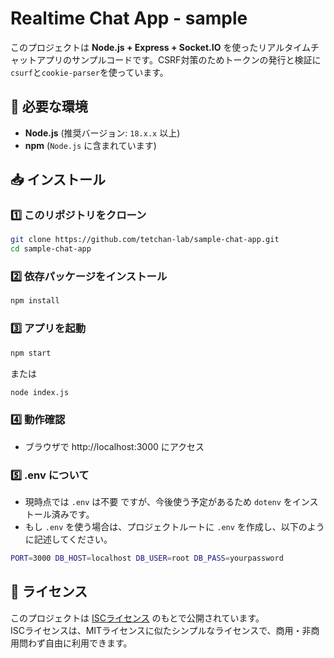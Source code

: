 # Realtime Chat App - sample
このプロジェクトは **Node.js + Express + Socket.IO** を使ったリアルタイムチャットアプリのサンプルコードです。CSRF対策のためトークンの発行と検証に`csurf`と`cookie-parser`を使っています。

## 📌 必要な環境
- **Node.js** (推奨バージョン: `18.x.x` 以上)
- **npm** (`Node.js` に含まれています)

## 📥 インストール
### 1️⃣ このリポジトリをクローン
```sh
git clone https://github.com/tetchan-lab/sample-chat-app.git
cd sample-chat-app
```
### 2️⃣ 依存パッケージをインストール
```sh
npm install
```
### 3️⃣ アプリを起動
```sh
npm start
```
または  
```sh
node index.js
```
### 4️⃣ 動作確認
- ブラウザで http://localhost:3000 にアクセス
### 5️⃣ .env について
- 現時点では `.env` は不要 ですが、今後使う予定があるため `dotenv` をインストール済みです。
- もし `.env` を使う場合は、プロジェクトルートに `.env` を作成し、以下のように記述してください。
```sh
PORT=3000 DB_HOST=localhost DB_USER=root DB_PASS=yourpassword
```
## 📝 ライセンス
このプロジェクトは [ISCライセンス](https://opensource.org/licenses/ISC) のもとで公開されています。  
ISCライセンスは、MITライセンスに似たシンプルなライセンスで、商用・非商用問わず自由に利用できます。

